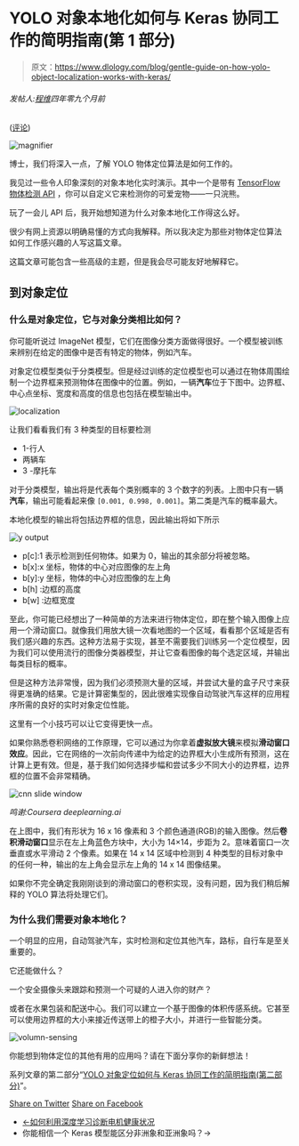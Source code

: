 # YOLO 对象本地化如何与 Keras 协同工作的简明指南(第 1 部分)

> 原文：<https://www.dlology.com/blog/gentle-guide-on-how-yolo-object-localization-works-with-keras/>

###### 发帖人:[程维](/blog/author/Chengwei/)四年零九个月前

([评论](/blog/gentle-guide-on-how-yolo-object-localization-works-with-keras/#disqus_thread))

![magnifier](img/dab7c220cfa419fe7b8c84a5934c02ce.png)

博士，我们将深入一点，了解 YOLO 物体定位算法是如何工作的。

我见过一些令人印象深刻的对象本地化实时演示。其中一个是带有 [TensorFlow 物体检测 API](https://github.com/tensorflow/models/tree/master/research/object_detection) ，你可以自定义它来检测你的可爱宠物——一只浣熊。

玩了一会儿 API 后，我开始想知道为什么对象本地化工作得这么好。

很少有网上资源以明确易懂的方式向我解释。所以我决定为那些对物体定位算法 如何工作感兴趣的人写这篇文章。

这篇文章可能包含一些高级的主题，但是我会尽可能友好地解释它。

## 到对象定位

### 什么是对象定位，它与对象分类相比如何？

你可能听说过 ImageNet 模型，它们在图像分类方面做得很好。一个模型被训练来辨别在给定的图像中是否有特定的物体，例如汽车。

对象定位模型类似于分类模型。但是经过训练的定位模型也可以通过在物体周围绘制一个边界框来预测物体在图像中的位置。例如，一辆**汽车**位于下图中。边界框、中心点坐标、宽度和高度的信息也包括在模型输出中。

![localization](img/06810aba2a149bc9022afd6048b0ce0a.png)

让我们看看我们有 3 种类型的目标要检测

*   1-行人
*   两辆车
*   3 -摩托车

对于分类模型，输出将是代表每个类别概率的 3 个数字的列表。上图中只有一辆**汽车**，输出可能看起来像 `[0.001, 0.998, 0.001]`。第二类是汽车的概率最大。

本地化模型的输出将包括边界框的信息，因此输出将如下所示

![y output](img/1f63ee68df82c4172568b45266660d47.png)

*   p[c]:1 表示检测到任何物体。如果为 0，输出的其余部分将被忽略。
*   b[x]:x 坐标，物体的中心对应图像的左上角
*   b[y]:y 坐标，物体的中心对应图像的左上角
*   b[h] :边框的高度
*   b[w] :边框宽度

至此，你可能已经想出了一种简单的方法来进行物体定位，即在整个输入图像上应用一个滑动窗口。就像我们用放大镜一次看地图的一个区域，看看那个区域是否有我们感兴趣的东西。这种方法易于实现，甚至不需要我们训练另一个定位模型，因为我们可以使用流行的图像分类器模型，并让它查看图像的每个选定区域，并输出每类目标的概率。

但是这种方法非常慢，因为我们必须预测大量的区域，并尝试大量的盒子尺寸来获得更准确的结果。它是计算密集型的，因此很难实现像自动驾驶汽车这样的应用程序所需的良好的实时对象定位性能。

这里有一个小技巧可以让它变得更快一点。

如果你熟悉卷积网络的工作原理，它可以通过为你拿着**虚拟放大镜**来模拟**滑动窗口效应**。因此，它在网络的一次前向传递中为给定的边界框大小生成所有预测，这在计算上更有效。但是，基于我们如何选择步幅和尝试多少不同大小的边界框，边界框的位置不会非常精确。

![cnn slide window](img/dce048c25735d51110a2fcfedd19c731.png)

*鸣谢:Coursera deeplearning.ai*

在上图中，我们有形状为 16 x 16 像素和 3 个颜色通道(RGB)的输入图像。然后**卷积滑动窗口**显示在左上角蓝色方块中，大小为 14×14，步距为 2。意味着窗口一次垂直或水平滑动 2 个像素。如果在 14 x 14 区域中检测到 4 种类型的目标对象中的任何一种，输出的左上角会显示左上角的 14 x 14 图像结果。

如果你不完全确定我刚刚谈到的滑动窗口的卷积实现，没有问题，因为我们稍后解释的 YOLO 算法将处理它们。

### 为什么我们需要对象本地化？

一个明显的应用，自动驾驶汽车，实时检测和定位其他汽车，路标，自行车是至关重要的。

它还能做什么？

一个安全摄像头来跟踪和预测一个可疑的人进入你的财产？

或者在水果包装和配送中心。我们可以建立一个基于图像的体积传感系统。它甚至可以使用边界框的大小来接近传送带上的橙子大小，并进行一些智能分类。

![volumn-sensing](img/6f266a016d1183f86fbe63be725d440b.png)

你能想到物体定位的其他有用的应用吗？请在下面分享你的新鲜想法！

系列文章的第二部分“[YOLO 对象定位如何与 Keras 协同工作的简明指南(第二部分)](https://www.dlology.com/blog/gentle-guide-on-how-yolo-object-localization-works-with-keras-part-2/)”。

[Share on Twitter](https://twitter.com/intent/tweet?url=https%3A//www.dlology.com/blog/gentle-guide-on-how-yolo-object-localization-works-with-keras/&text=Gentle%20guide%20on%20how%20YOLO%20Object%20Localization%20works%20with%20Keras%20%28Part%201%29) [Share on Facebook](https://www.facebook.com/sharer/sharer.php?u=https://www.dlology.com/blog/gentle-guide-on-how-yolo-object-localization-works-with-keras/)

*   [←如何利用深度学习诊断电机健康状况](/blog/try-this-model-to-quickly-tell-if-it-is-a-faulty-motor-by-listening/)
*   你能相信一个 Keras 模型能区分非洲象和亚洲象吗？→